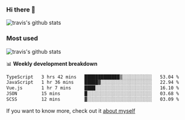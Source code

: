 ### Hi there 👋

<!--
**HondryTravis/HondryTravis** is a ✨ _special_ ✨ repository because its `README.md` (this file) appears on your GitHub profile.

Here are some ideas to get you started:

- 🔭 I’m currently working on ...
- 🌱 I’m currently learning ...
- 👯 I’m looking to collaborate on ...
- 🤔 I’m looking for help with ...
- 💬 Ask me about ...
- 📫 How to reach me: ...
- 😄 Pronouns: ...
- ⚡ Fun fact: ...
-->

![travis's github stats](https://github-readme-stats.vercel.app/api?username=HondryTravis&hide=stars)
### Most used
![travis's github stats](https://github-readme-stats.anuraghazra1.vercel.app/api/top-langs/?username=HondryTravis&layout=compact&hide_title=true)

📊 **Weekly development breakdown**

<!--START_SECTION:waka-->

```txt
TypeScript   3 hrs 42 mins   █████████████▒░░░░░░░░░░░   53.04 %
JavaScript   1 hr 36 mins    █████▓░░░░░░░░░░░░░░░░░░░   22.94 %
Vue.js       1 hr 7 mins     ████░░░░░░░░░░░░░░░░░░░░░   16.10 %
JSON         15 mins         █░░░░░░░░░░░░░░░░░░░░░░░░   03.68 %
SCSS         12 mins         ▓░░░░░░░░░░░░░░░░░░░░░░░░   03.09 %
```

<!--END_SECTION:waka-->

If you want to know more, check out it [about myself](https://hondrytravis.github.io/)
